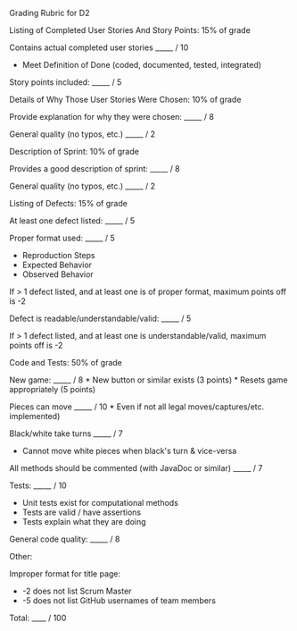 Grading Rubric for D2

Listing of Completed User Stories And Story Points: 15% of grade

Contains actual completed user stories                    _____ / 10
  * Meet Definition of Done (coded, documented, tested, integrated)

Story points included:                                    _____ / 5

Details of Why Those User Stories Were Chosen: 10% of grade

Provide explanation for why they were chosen:             _____ / 8

General quality (no typos, etc.)                          _____ / 2

Description of Sprint: 10% of grade

Provides a good description of sprint:                    _____ / 8

General quality (no typos, etc.)                          _____ / 2

Listing of Defects: 15% of grade

At least one defect listed:                               _____ / 5

Proper format used:                                       _____ / 5
  * Reproduction Steps
  * Expected Behavior
  * Observed Behavior

If > 1 defect listed, and at least one is of proper format, maximum
points off is -2

Defect is readable/understandable/valid:                  _____ / 5

If > 1 defect listed, and at least one is understandable/valid,
maximum points off is -2

Code and Tests: 50% of grade

New game:                                                 _____ / 8
     * New button or similar exists (3 points)
     * Resets game appropriately (5 points)

Pieces can move                                           _____ / 10 
     * Even if not all legal moves/captures/etc. implemented)

Black/white take turns                                    _____ / 7
  * Cannot move white pieces when black's turn & vice-versa
   
All methods should be commented (with JavaDoc or similar) _____ / 7

Tests:                                                    _____ / 10
  * Unit tests exist for computational methods
  * Tests are valid / have assertions
  * Tests explain what they are doing
   
General code quality:                                     _____ / 8


Other:

Improper format for title page: 
  * -2 does not list Scrum Master
  * -5 does not list GitHub usernames of team members

Total:                                               ____ / 100
